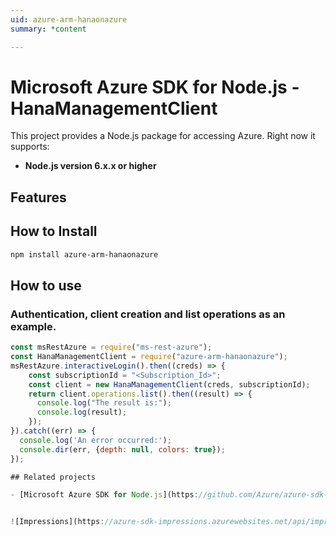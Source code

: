 ```yaml
---
uid: azure-arm-hanaonazure
summary: *content

---
```

# Microsoft Azure SDK for Node.js - HanaManagementClient
This project provides a Node.js package for accessing Azure. Right now it supports:
- **Node.js version 6.x.x or higher**

## Features


## How to Install

```bash
npm install azure-arm-hanaonazure
```

## How to use

### Authentication, client creation and list operations as an example.

```javascript
const msRestAzure = require("ms-rest-azure");
const HanaManagementClient = require("azure-arm-hanaonazure");
msRestAzure.interactiveLogin().then((creds) => {
    const subscriptionId = "<Subscription_Id>";
    const client = new HanaManagementClient(creds, subscriptionId);
    return client.operations.list().then((result) => {
      console.log("The result is:");
      console.log(result);
    });
}).catch((err) => {
  console.log('An error occurred:');
  console.dir(err, {depth: null, colors: true});
});

## Related projects

- [Microsoft Azure SDK for Node.js](https://github.com/Azure/azure-sdk-for-node)


![Impressions](https://azure-sdk-impressions.azurewebsites.net/api/impressions/azure-sdk-for-node%2Flib%2Fservices%2FhanaonazureManagement%2FREADME.png)
